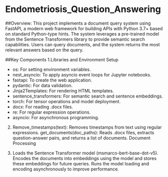 # Endometriosis_Question_Answering
##Overview:
This project implements a document query system using FastAPI, a modern web framework for building APIs with Python 3.7+ based on standard Python-type hints. The system leverages a pre-trained model from the Sentence Transformers library to provide semantic search capabilities. Users can query documents, and the system returns the most relevant answers based on the query.

##Key Components
1.Libraries and Environment Setup

* os: For setting environment variables.
* nest_asyncio: To apply asyncio event loops for Jupyter notebooks.
* fastapi: To create the web application.
* pydantic: For data validation.
* Jinja2Templates: For rendering HTML templates.
* sentence_transformers: For semantic search and sentence embeddings.
* torch: For tensor operations and model deployment.
* docx: For reading .docx files.
* re: For regular expression operations.
* asyncio: For asynchronous programming.

2. Remove_timestamps(text): Removes timestamps from text using regular expressions.
get_documents(doc_paths): Reads .docx files, extracts question-answer pairs, and returns a list of documents.
Document Processing


3. Loads the Sentence Transformer model (msmarco-bert-base-dot-v5).
Encodes the documents into embeddings using the model and stores these embeddings for future queries.
Runs the model loading and encoding asynchronously to improve performance.
